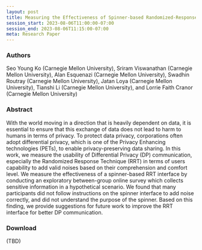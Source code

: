 ```yaml
---
layout: post
title: Measuring the Effectiveness of Spinner-based Randomized-Response Differential Privacy Communication for Sensitive Data Sharing
session_start: 2023-08-06T11:00:00-07:00
session_end: 2023-08-06T11:15:00-07:00
meta: Research Paper
---
```


### Authors
Seo Young Ko (Carnegie Mellon University), Sriram Viswanathan (Carnegie Mellon University), Alan Esquenazi (Carnegie Mellon University), Swadhin Routray (Carnegie Mellon University), Jatan Loya (Carnegie Mellon University), Tianshi Li (Carnegie Mellon University), and Lorrie Faith Cranor (Carnegie Mellon University)

### Abstract
With the world moving in a direction that is heavily dependent on data, it is essential to ensure that this exchange of data does not lead to harm to humans in terms of privacy. To protect data privacy, corporations often adopt differential privacy, which is one of the Privacy Enhancing technologies (PETs), to enable privacy-preserving data sharing. In this work, we measure the usability of Differential Privacy (DP) communication, especially the Randomized Response Technique (RRT) in terms of users capability to add valid noises based on their comprehension and comfort level. We measure the effectiveness of a spinner-based RRT interface by conducting an exploratory between-group online survey which collects sensitive information in a hypothetical scenario. We found that many participants did not follow instructions on the spinner interface to add noise correctly, and did not understand the purpose of the spinner. Based on this finding, we provide suggestions for future work to improve the RRT interface for better DP communication.

### Download
(TBD)